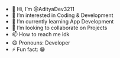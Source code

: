 - 👋 Hi, I’m @AdityaDev3211
- 👀 I’m interested in Coding & Development 
- 🌱 I’m currently learning App Development 
- 💞️ I’m looking to collaborate on Projects 
- 📫 How to reach me idk
- 😄 Pronouns: Developer 
- ⚡ Fun fact: 😁

<!---
AdityaDev3211/AdityaDev3211 is a ✨ special ✨ repository because its `README.md` (this file) appears on your GitHub profile.
You can click the Preview link to take a look at your changes.
--->
